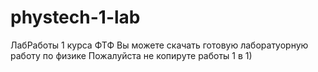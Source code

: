 # phystech-1-lab
ЛабРаботы 1 курса ФТФ
Вы можете скачать готовую лаборатуорную работу по физике
Пожалуйста не копируте работы 1 в 1)
